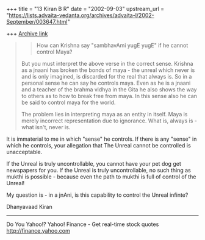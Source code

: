 +++
title = "13 Kiran B R"
date = "2002-09-03"
upstream_url = "https://lists.advaita-vedanta.org/archives/advaita-l/2002-September/003647.html"

+++
[Archive link](https://lists.advaita-vedanta.org/archives/advaita-l/2002-September/003647.html)

> >
> >How can Krishna say "sambhavAmi yugE yugE" if he
> >cannot control Maya?
>
> But you must interpret the above verse in the
> correct sense. Krishna as a
> jnaani has broken the bonds of maya - the unreal
> which never is and is only
> imagined, is discarded for the real that always is.
> So in a personal sense
> he can say he controls maya. Even as he is a jnaani
> and a teacher of the
> brahma vidhya in the Gita he also shows the way to
> others as to how to break
> free from maya. In this sense also he can be said to
> control maya for the
> world.
>
> The problem lies in interpreting maya as an entity
> in itself. Maya is merely
> incorrect representation due to ignorance. What is,
> always is - what isn't,
> never is.
>

It is immaterial to me in which "sense" he controls.
If there is any "sense" in which he controls, your
allegation that The Unreal cannot be controlled is
unacceptable.

If the Unreal is truly uncontrollable, you cannot have
your pet dog get newspapers for you. If the Unreal is
truly uncontrollable, no such thing as mukthi is
possible - because even the path to mukthi is full of
control of the Unreal!

My question is - in a jnAni, is this capability to
control the Unreal infinte?

Dhanyavaad
Kiran

__________________________________________________
Do You Yahoo!?
Yahoo! Finance - Get real-time stock quotes
http://finance.yahoo.com

